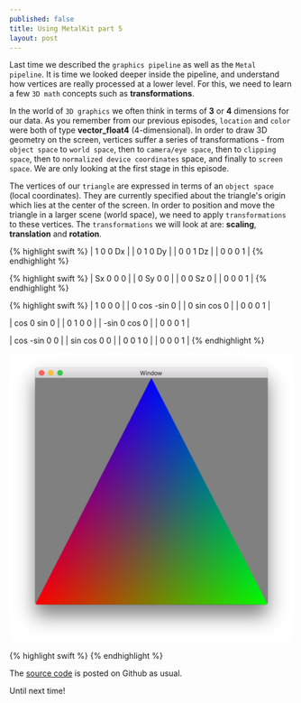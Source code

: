 ```yaml
---
published: false
title: Using MetalKit part 5
layout: post
---
```

Last time we described the `graphics pipeline` as well as the `Metal pipeline`. It is time we looked deeper inside the pipeline, and understand how vertices are really processed at a lower level. For this, we need to learn a few `3D math` concepts such as __transformations__. 

In the world of `3D graphics` we often think in terms of __3__ or __4__ dimensions for our data. As you remember from our previous episodes, `location` and `color` were both of type __vector_float4__ (4-dimensional). In order to draw 3D geometry on the screen, vertices suffer a series of transformations - from `object space` to `world space`, then to `camera/eye space`, then to `clipping space`, then to `normalized device coordinates` space, and finally to `screen space`. We are only looking at the first stage in this episode.

The vertices of our `triangle` are expressed in terms of an `object space` (local coordinates). They are currently specified about the triangle's origin which lies at the center of the screen. In order to position and move the triangle in a larger scene (world space), we need to apply `transformations` to these vertices. The `transformations` we will look at are: __scaling__, __translation__ and __rotation__.

{% highlight swift %} 
|  1 0 0 Dx  |
|  0 1 0 Dy  |
|  0 0 1 Dz  |
|  0 0 0 1   |
{% endhighlight %}

{% highlight swift %} 
|  Sx 0  0  0  |
|  0  Sy 0  0  |
|  0  0  Sz 0  |
|  0  0  0  1  |
{% endhighlight %}

{% highlight swift %} 
| 1     0     0     0 |
| 0    cos  -sin    0 |
| 0    sin   cos    0 |
| 0     0     0     1 |

| cos   0    sin    0 |
| 0     1     0     0 |
| -sin  0    cos    0 |
| 0     0     0     1 |

| cos  -sin   0     0 |
| sin  cos    0     0 |
| 0     0     1     0 |
| 0     0     0     1 |
{% endhighlight %}

![alt text](https://github.com/Swiftor/Metal/raw/master/images/chapter05_1.png "1")

{% highlight swift %} 
{% endhighlight %}

The [source code](https://github.com/Swiftor/Metal/tree/master/ch05) is posted on Github as usual.

Until next time!
